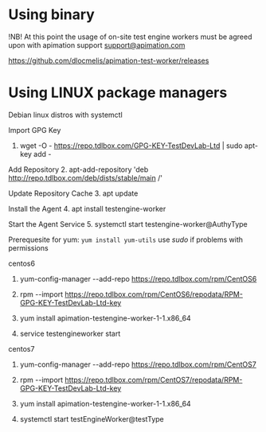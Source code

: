 # Using binary

!NB!
At this point the usage of on-site test engine workers must be agreed upon with apimation support
support@apimation.com

https://github.com/dlocmelis/apimation-test-worker/releases


# Using LINUX package managers

Debian linux distros with systemctl

Import GPG Key
1. wget -O - https://repo.tdlbox.com/GPG-KEY-TestDevLab-Ltd | sudo apt-key add -

Add Repository
2. apt-add-repository 'deb http://repo.tdlbox.com/deb/dists/stable/main /'

Update Repository Cache
3. apt update

Install the Agent
4. apt install testengine-worker

Start the Agent Service
5. systemctl start testengine-worker@AuthyType


Prerequesite for yum:
`yum install yum-utils`
use *sudo* if problems with permissions

centos6

1. yum-config-manager --add-repo https://repo.tdlbox.com/rpm/CentOS6

2. rpm --import https://repo.tdlbox.com/rpm/CentOS6/repodata/RPM-GPG-KEY-TestDevLab-Ltd-key

3. yum install apimation-testengine-worker-1-1.x86_64

4. service testengineworker start




centos7

1. yum-config-manager --add-repo https://repo.tdlbox.com/rpm/CentOS7

2. rpm --import https://repo.tdlbox.com/rpm/CentOS7/repodata/RPM-GPG-KEY-TestDevLab-Ltd-key

3. yum install apimation-testengine-worker-1-1.x86_64

4. systemctl start testEngineWorker@testType
